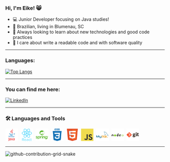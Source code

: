 ### Hi, I'm Eike! :smile_cat:
- 💻 Junior Developer focusing on Java studies!
- 🏡 Brazilian, living in Blumenau, SC
- 🌱 Always looking to learn about new technologies and good code practices
- 👼 I care about write a readable code and with software quality

---

### Languages:
 [![Top Langs](https://github-readme-stats.vercel.app/api/top-langs/?username=eikecaina&layout=compact&theme=dark&hide=Objective-C,PureBasic&hide_title=true)](https://github.com/anuraghazra/github-readme-stats)
 
 ---
 
 ### You can find me here:


<a href="https://www.linkedin.com/in/eike-hank-89a5741a4/"><img alt="LinkedIn" title="LinkedIn" height="32" width="32" src="https://raw.githubusercontent.com/peterthehan/peterthehan/master/assets/linkedin.svg"></a>

---

### 🛠️ Languages and Tools	
<div>
  <img src="https://github.com/devicons/devicon/blob/master/icons/java/java-original-wordmark.svg" title="Java" alt="Java" width="40" height="40"/>&nbsp;
  <img src="https://github.com/devicons/devicon/blob/master/icons/react/react-original-wordmark.svg" title="React" alt="React" width="40" height="40"/>&nbsp;
  <img src="https://github.com/devicons/devicon/blob/master/icons/spring/spring-original-wordmark.svg" title="Spring" alt="Spring" width="40" height="40"/>&nbsp;
  <img src="https://github.com/devicons/devicon/blob/master/icons/css3/css3-plain-wordmark.svg"  title="CSS3" alt="CSS" width="40" height="40"/>&nbsp;
  <img src="https://github.com/devicons/devicon/blob/master/icons/html5/html5-original.svg" title="HTML5" alt="HTML" width="40" height="40"/>&nbsp;
  <img src="https://github.com/devicons/devicon/blob/master/icons/javascript/javascript-original.svg" title="JavaScript" alt="JavaScript" width="40" height="40"/>&nbsp;  
   <img src="https://github.com/devicons/devicon/blob/master/icons/mysql/mysql-original-wordmark.svg" title="MySQL"  alt="MySQL" width="40" height="40"/>&nbsp;
  <img src="https://github.com/devicons/devicon/blob/master/icons/nodejs/nodejs-original-wordmark.svg" title="NodeJS" alt="NodeJS" width="40" height="40"/>&nbsp;  
  <img src="https://github.com/devicons/devicon/blob/master/icons/git/git-original-wordmark.svg" title="Git" **alt="Git" width="40" height="40"/>
</div>

---   
![github-contribution-grid-snake](https://user-images.githubusercontent.com/65792157/204107666-35a83e20-6e20-45c4-96c1-4e85045c0de9.svg)

